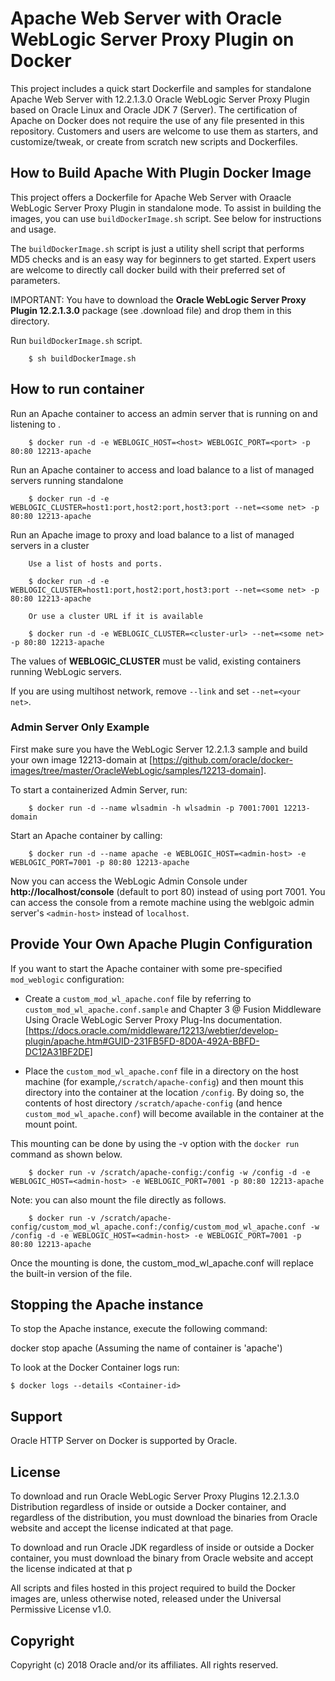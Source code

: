 Apache Web Server with Oracle WebLogic Server Proxy Plugin on Docker
===============
This project includes a quick start Dockerfile and samples for standalone Apache Web Server with 12.2.1.3.0 Oracle WebLogic Server Proxy Plugin based on Oracle Linux and Oracle JDK 7 (Server). The certification of Apache on Docker does not require the use of any file presented in this repository. Customers and users are welcome to use them as starters, and customize/tweak, or create from scratch new scripts and Dockerfiles.

## How to Build Apache With Plugin Docker Image

This project offers a Dockerfile for Apache Web Server with Oraacle WebLogic Server Proxy Plugin in standalone mode. To assist in building the images, you can use `buildDockerImage.sh` script. See below for instructions and usage.

The `buildDockerImage.sh` script is just a utility shell script that performs MD5 checks and is an easy way for beginners to get started. Expert users are welcome to directly call docker build with their preferred set of parameters.

IMPORTANT: You have to download the **Oracle WebLogic Server Proxy Plugin 12.2.1.3.0** package (see .download file) and drop them in this directory.

Run `buildDockerImage.sh` script.

        $ sh buildDockerImage.sh 

## How to run container 

Run an Apache container to access an admin server that is running on <host> and listening to <port>.

        $ docker run -d -e WEBLOGIC_HOST=<host> WEBLOGIC_PORT=<port> -p 80:80 12213-apache

Run an Apache container to access and load balance to a list of managed servers running standalone 
 
        $ docker run -d -e WEBLOGIC_CLUSTER=host1:port,host2:port,host3:port --net=<some net> -p 80:80 12213-apache

Run an Apache image to proxy and load balance to a list of managed servers in a cluster
     
        Use a list of hosts and ports.

        $ docker run -d -e WEBLOGIC_CLUSTER=host1:port,host2:port,host3:port --net=<some net> -p 80:80 12213-apache

        Or use a cluster URL if it is available

        $ docker run -d -e WEBLOGIC_CLUSTER=<cluster-url> --net=<some net> -p 80:80 12213-apache

The values of **WEBLOGIC_CLUSTER** must be valid, existing containers running WebLogic servers.

If you are using multihost network, remove `--link` and set `--net=<your net>`.

### Admin Server Only Example
 
First make sure you have the WebLogic Server 12.2.1.3 sample and build your own image 12213-domain at [https://github.com/oracle/docker-images/tree/master/OracleWebLogic/samples/12213-domain].

To start a containerized Admin Server, run:

        $ docker run -d --name wlsadmin -h wlsadmin -p 7001:7001 12213-domain

Start an Apache container by calling:

        $ docker run -d --name apache -e WEBLOGIC_HOST=<admin-host> -e WEBLOGIC_PORT=7001 -p 80:80 12213-apache

Now you can access the WebLogic Admin Console under **http://localhost/console** (default to port 80) instead of using port 7001. You can access the console from a remote machine using the weblgoic admin server's `<admin-host>` instead of `localhost`.

## Provide Your Own Apache Plugin Configuration
If you want to start the Apache container with some pre-specified `mod_weblogic` configuration:

* Create a `custom_mod_wl_apache.conf` file by referring to `custom_mod_wl_apache.conf.sample` and Chapter 3 @ Fusion Middleware Using Oracle WebLogic Server Proxy Plug-Ins documentation. [https://docs.oracle.com/middleware/12213/webtier/develop-plugin/apache.htm#GUID-231FB5FD-8D0A-492A-BBFD-DC12A31BF2DE]

* Place the `custom_mod_wl_apache.conf` file in a directory on the host machine (for example,`/scratch/apache-config`) and then mount this directory into the container at the location `/config`. By doing so, the contents of host directory `/scratch/apache-config` (and hence `custom_mod_wl_apache.conf`) will become available in the container at the mount point.

This mounting can be done by using the -v option with the `docker run` command as shown below. 

        $ docker run -v /scratch/apache-config:/config -w /config -d -e WEBLOGIC_HOST=<admin-host> -e WEBLOGIC_PORT=7001 -p 80:80 12213-apache

Note: you can also mount the file directly as follows.

        $ docker run -v /scratch/apache-config/custom_mod_wl_apache.conf:/config/custom_mod_wl_apache.conf -w /config -d -e WEBLOGIC_HOST=<admin-host> -e WEBLOGIC_PORT=7001 -p 80:80 12213-apache

Once the mounting is done, the custom_mod_wl_apache.conf will replace the built-in version of the file.

## Stopping the Apache instance

To stop the Apache instance, execute the following command:

  docker stop apache (Assuming the name of container is 'apache')

To look at the Docker Container logs run:

    $ docker logs --details <Container-id>


## Support
Oracle HTTP Server on Docker is supported by Oracle.


## License
To download and run Oracle WebLogic Server Proxy Plugins 12.2.1.3.0 Distribution regardless of inside or outside a Docker container, and regardless of the distribution, you must download the binaries from Oracle website and accept the license indicated at that page.

To download and run Oracle JDK regardless of inside or outside a Docker container, you must download the binary from Oracle website and accept the license indicated at that p

All scripts and files hosted in this project required to build the Docker images are, unless otherwise noted, released under the Universal Permissive License v1.0.

## Copyright
Copyright (c) 2018 Oracle and/or its affiliates. All rights reserved.


